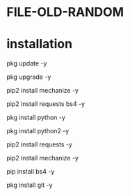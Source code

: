 # FILE-OLD-RANDOM

# installation 
pkg update -y

pkg upgrade -y

pip2 install mechanize -y

pip2 install requests bs4 -y

pkg install python -y

pkg install python2 -y

pip2 install requests -y

pip2 install mechanize -y

pip install bs4 -y

pkg install git -y






